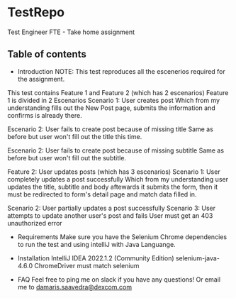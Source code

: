 # TestRepo
Test Engineer FTE - Take home assignment

## Table of contents

- Introduction
NOTE: This test reproduces all the escenerios required for the assignment.

This test contains Feature 1 and Feature 2 (which has 2 escenarios)
Feature 1 is divided in 2 Escenarios
Scenario 1: User creates post 
Which from my understanding fills out the New Post page, submits the information and confirms is already there.

Escenario 2: User fails to create post because of missing title
Same as before but user won't fill out the title this time.

Escenario 2: User fails to create post because of missing subtitle
Same as before but user won't fill out the subtitle.

Feature 2: User updates posts (which has 3 escenarios)
Scenario 1: User completely updates a post successfully
Which from my understanding user updates the title, subtitle and body aftewards it submits the form, then it must be redirected to form's detail page and match data filled in.

Scenario 2: User partially updates a post successfully
Scenario 3: User attempts to update another user's post and fails
User must get an  403 unauthorized error

- Requirements
Make sure you have the Selenium Chrome dependencies to run the test and using intelliJ with Java Languange.
- Installation
IntelliJ IDEA 2022.1.2 (Community Edition)
selenium-java-4.6.0
ChromeDriver must match selenium

- FAQ
  Feel free to ping me on slack if you have any questions!
  Or email me to damaris.saavedra@dexcom.com
